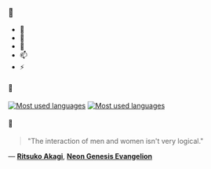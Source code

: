 ### 👋

- 🔭
- 🌱
- 💬
- 📫
- ⚡

#### 🧏

[![Most used languages](https://github-readme-stats-aynah.vercel.app/api/top-langs/?username=aynh&theme=solarized-dark&langs_count=6&layout=compact&hide_title=true)](https://github.com/anuraghazra/github-readme-stats#gh-dark-mode-only)
[![Most used languages](https://github-readme-stats-aynah.vercel.app/api/top-langs/?username=aynh&theme=solarized-light&langs_count=6&layout=compact&hide_title=true)](https://github.com/anuraghazra/github-readme-stats#gh-light-mode-only)

#### 💬

> "The interaction of men and women isn't very logical."

&mdash; [**Ritsuko Akagi**](https://myanimelist.net/character.php?q=Ritsuko%20Akagi&cat=character), [**Neon Genesis Evangelion**](https://myanimelist.net/search/all?q=Neon%20Genesis%20Evangelion&cat=all)
